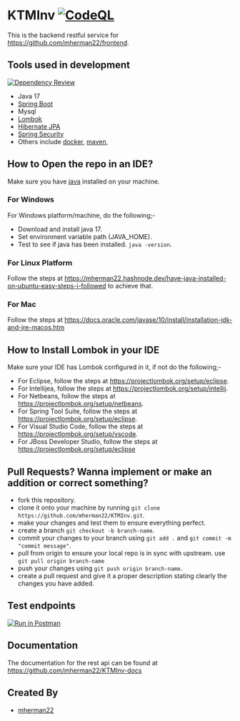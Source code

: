 # KTMInv [![CodeQL](https://github.com/mherman22/KTMInv/actions/workflows/codeql-analysis.yml/badge.svg)](https://github.com/mherman22/KTMInv/actions/workflows/codeql-analysis.yml)

This is the backend restful service for <https://github.com/mherman22/frontend>.

## Tools used in development

[![Dependency Review](https://github.com/mherman22/KTMInv/actions/workflows/dependency-review.yml/badge.svg)](https://github.com/mherman22/KTMInv/actions/workflows/dependency-review.yml)

- Java 17
- [Spring Boot](https://spring.io/projects/spring-boot)
- Mysql
- [Lombok](https://projectlombok.org/)
- [Hibernate JPA](https://www.microsoft.com/software-download/windows10)
- [Spring Security](https://spring.io/projects/spring-security)
- Others include [docker](https://www.docker.com/), [maven](https://maven.apache.org/),

## How to Open the repo in an IDE?

Make sure you have [java](https://www.oracle.com/java/) installed on your machine.

### For Windows

For Windows platform/machine, do the following;-

- Download and install java 17.
- Set environment variable path (JAVA_HOME).
- Test to see if java has been installed. `java -version`.

### For Linux Platform

Follow the steps at <https://mherman22.hashnode.dev/have-java-installed-on-ubuntu-easy-steps-i-followed> to achieve that.

### For Mac

Follow the steps at <https://docs.oracle.com/javase/10/install/installation-jdk-and-jre-macos.htm>

## How to Install Lombok in your IDE

Make sure your IDE has Lombok configured in it, if not do the following;-

- For Eclipse, follow the steps at <https://projectlombok.org/setup/eclipse>.
- For Intellijea, follow the steps at <https://projectlombok.org/setup/intellij>.
- For Netbeans, follow the steps at <https://projectlombok.org/setup/netbeans>.
- For Spring Tool Suite, follow the steps at <https://projectlombok.org/setup/eclipse>.
- For Visual Studio Code, follow the steps at <https://projectlombok.org/setup/vscode>.
- For JBoss Developer Studio, follow the steps at <https://projectlombok.org/setup/eclipse>

## Pull Requests? Wanna implement or make an addition or correct something?

- fork this repository.
- clone it onto your machine by running `git clone https://github.com/mherman22/KTMInv.git`.
- make your changes and test them to ensure everything perfect.
- create a branch `git checkout -b branch-name`.
- commit your changes to your branch using `git add .` and  `git commit -m "commit message"`.
- pull from origin to ensure your local repo is in sync with upstream. use `git pull origin branch-name`
- push your changes using `git push origin branch-name`.
- create a pull request and give it a proper description stating clearly the changes you have added.

## Test endpoints

[![Run in Postman](https://run.pstmn.io/button.svg)](https://app.getpostman.com/run-collection/3ae8d7d63faf8975acb4)

## Documentation

The documentation for the rest api can be found at <https://github.com/mherman22/KTMInv-docs>

## Created By

- [mherman22](https://github.com/mherman22)
